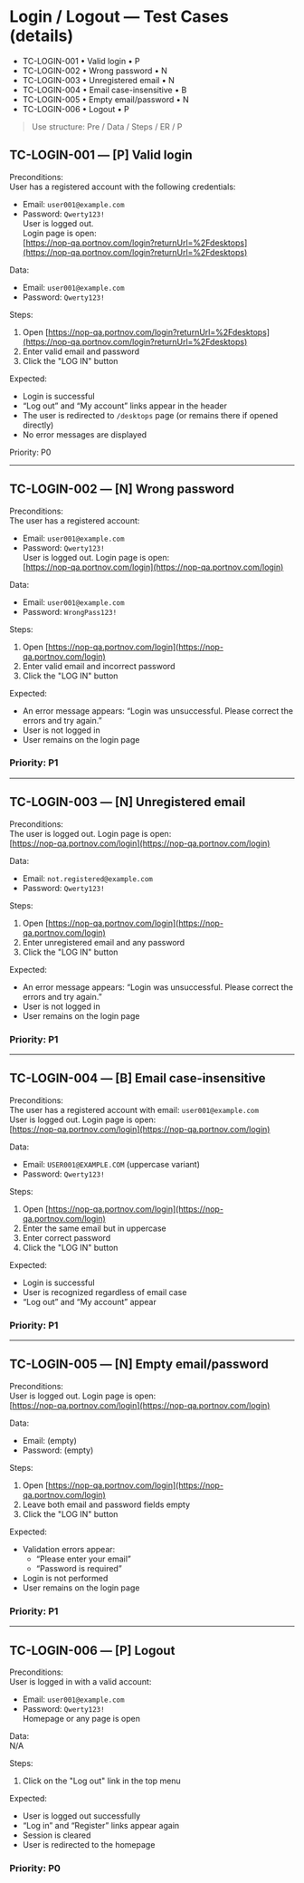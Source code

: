 # Login / Logout — Test Cases (details)
- TC-LOGIN-001 • Valid login • P
- TC-LOGIN-002 • Wrong password • N
- TC-LOGIN-003 • Unregistered email • N
- TC-LOGIN-004 • Email case-insensitive • B
- TC-LOGIN-005 • Empty email/password • N
- TC-LOGIN-006 • Logout • P

> Use structure: Pre / Data / Steps / ER / P  

## TC-LOGIN-001 — [P] Valid login

Preconditions:  
User has a registered account with the following credentials:  
- Email: `user001@example.com`  
- Password: `Qwerty123!`  
User is logged out.  
Login page is open:  
[https://nop-qa.portnov.com/login?returnUrl=%2Fdesktops](https://nop-qa.portnov.com/login?returnUrl=%2Fdesktops)

Data:  
- Email: `user001@example.com`  
- Password: `Qwerty123!`

Steps:  
1) Open [https://nop-qa.portnov.com/login?returnUrl=%2Fdesktops](https://nop-qa.portnov.com/login?returnUrl=%2Fdesktops)  
2) Enter valid email and password  
3) Click the "LOG IN" button

Expected:  
- Login is successful  
- “Log out” and “My account” links appear in the header  
- The user is redirected to `/desktops` page (or remains there if opened directly)  
- No error messages are displayed

Priority: P0

---

## TC-LOGIN-002 — [N] Wrong password

Preconditions:  
The user has a registered account:  
- Email: `user001@example.com`  
- Password: `Qwerty123!`  
User is logged out. Login page is open:  
[https://nop-qa.portnov.com/login](https://nop-qa.portnov.com/login)

Data:  
- Email: `user001@example.com`  
- Password: `WrongPass123!`

Steps:  
1) Open [https://nop-qa.portnov.com/login](https://nop-qa.portnov.com/login)  
2) Enter valid email and incorrect password  
3) Click the "LOG IN" button

Expected:  
- An error message appears: “Login was unsuccessful. Please correct the errors and try again.”  
- User is not logged in  
- User remains on the login page

### Priority: P1

---

## TC-LOGIN-003 — [N] Unregistered email

Preconditions:  
The user is logged out. Login page is open:  
[https://nop-qa.portnov.com/login](https://nop-qa.portnov.com/login)

Data:  
- Email: `not.registered@example.com`  
- Password: `Qwerty123!`

Steps:  
1) Open [https://nop-qa.portnov.com/login](https://nop-qa.portnov.com/login)  
2) Enter unregistered email and any password  
3) Click the "LOG IN" button

Expected:  
- An error message appears: “Login was unsuccessful. Please correct the errors and try again.”  
- User is not logged in  
- User remains on the login page

### Priority: P1

---

## TC-LOGIN-004 — [B] Email case-insensitive

Preconditions:  
The user has a registered account with email: `user001@example.com`  
User is logged out. Login page is open:  
[https://nop-qa.portnov.com/login](https://nop-qa.portnov.com/login)

Data:  
- Email: `USER001@EXAMPLE.COM` (uppercase variant)  
- Password: `Qwerty123!`

Steps:  
1) Open [https://nop-qa.portnov.com/login](https://nop-qa.portnov.com/login)  
2) Enter the same email but in uppercase  
3) Enter correct password  
4) Click the "LOG IN" button

Expected:  
- Login is successful  
- User is recognized regardless of email case  
- “Log out” and “My account” appear

### Priority: P1

---

## TC-LOGIN-005 — [N] Empty email/password

Preconditions:  
User is logged out. Login page is open:  
[https://nop-qa.portnov.com/login](https://nop-qa.portnov.com/login)

Data:  
- Email: (empty)  
- Password: (empty)

Steps:  
1) Open [https://nop-qa.portnov.com/login](https://nop-qa.portnov.com/login)  
2) Leave both email and password fields empty  
3) Click the "LOG IN" button

Expected:  
- Validation errors appear:  
  - “Please enter your email”  
  - “Password is required”  
- Login is not performed  
- User remains on the login page

### Priority: P1

---

## TC-LOGIN-006 — [P] Logout

Preconditions:  
User is logged in with a valid account:  
- Email: `user001@example.com`  
- Password: `Qwerty123!`  
Homepage or any page is open

Data:  
N/A

Steps:  
1) Click on the "Log out" link in the top menu

Expected:  
- User is logged out successfully  
- “Log in” and “Register” links appear again  
- Session is cleared  
- User is redirected to the homepage

### Priority: P0

